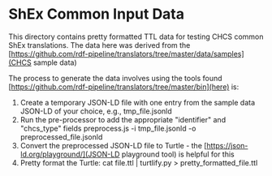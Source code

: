 # ShEx Common Input Data 

This directory contains pretty formatted TTL data for testing CHCS common ShEx translations.  The data here was derived from the 
[https://github.com/rdf-pipeline/translators/tree/master/data/samples](CHCS sample data)

The process to generate the data involves using the tools found [https://github.com/rdf-pipeline/translators/tree/master/bin](here) is: 
1. Create a temporary JSON-LD file with one entry from the sample data JSON-LD of your choice, e.g., tmp_file.jsonld
2. Run the pre-processor to add the appropriate "identifier" and "chcs_type" fields
      preprocess.js -i tmp_file.jsonld -o preprocessed_file.jsonld
3. Convert the preprocessed JSON-LD file to Turtle - the [https://json-ld.org/playground/](JSON-LD playground tool) is helpful for this
4. Pretty format the Turtle:
      cat file.ttl | turtlify.py > pretty_formatted_file.ttl
